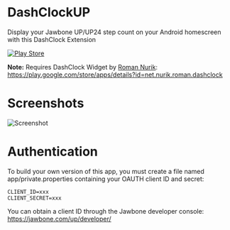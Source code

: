 DashClockUP
===========

Display your Jawbone UP/UP24 step count on your Android homescreen with this DashClock Extension

[![Play Store](http://developer.android.com/images/brand/en_generic_rgb_wo_60.png)](https://play.google.com/store/apps/details?id=org.c99.dashclockup)

**Note:** Requires DashClock Widget by [Roman Nurik](https://github.com/romannurik):</b> https://play.google.com/store/apps/details?id=net.nurik.roman.dashclock

Screenshots
===========

![Screenshot](https://lh5.googleusercontent.com/-DXuWpu2WKwo/VDPpkOILb_I/AAAAAAAAoFs/83On8nceg_s/w488-h825-no/device-2014-10-07-051257_framed.png) 

Authentication
==============
To build your own version of this app, you must create a file named app/private.properties containing your OAUTH client ID and secret:

```
CLIENT_ID=xxx
CLIENT_SECRET=xxx
```

You can obtain a client ID through the Jawbone developer console: https://jawbone.com/up/developer/
